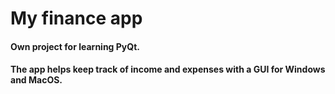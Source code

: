 # My finance app

#### Own project for learning PyQt.
#### The app helps keep track of income and expenses with a GUI for Windows and MacOS.

